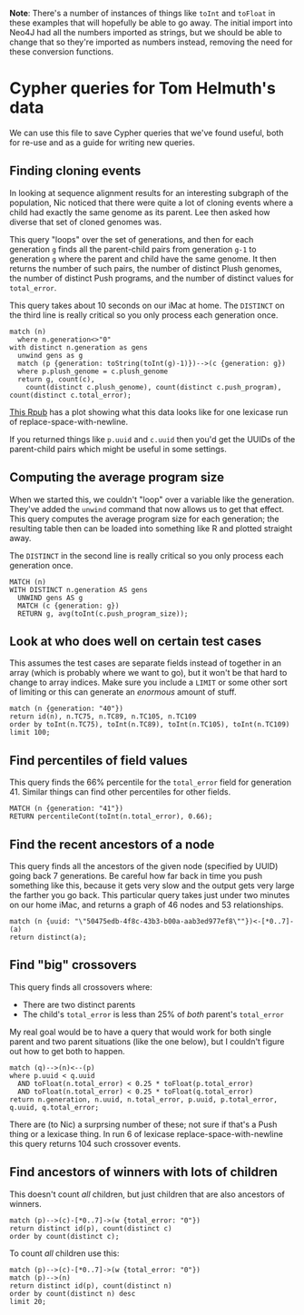 **Note**: There's a number of instances of things like `toInt` and `toFloat` in these examples that will hopefully be able to go away. The initial import into Neo4J had all the numbers imported as strings, but we should be able to change that so they're imported as numbers instead, removing the need for these conversion functions.

# Cypher queries for Tom Helmuth's data

We can use this file to save Cypher queries that we've found useful, both for re-use and as a guide for writing new queries.

## Finding cloning events

In looking at sequence alignment results for an interesting subgraph of the population, Nic noticed that there were quite a lot of cloning events where a child had exactly the same genome as its parent. Lee then asked how diverse that set of cloned genomes was.

This query "loops" over the set of generations, and then for each generation `g` finds all the parent-child pairs from generation `g-1` to generation `g` where the parent and child have the same genome. It then returns the number of such pairs, the number of distinct Plush genomes, the number of distinct Push programs, and the number of distinct values for `total_error`. 

This query takes about 10 seconds on our iMac at home. The `DISTINCT` on the third line is really critical so you only process each generation once.

```{sql}
match (n) 
  where n.generation<>"0" 
with distinct n.generation as gens 
  unwind gens as g 
  match (p {generation: toString(toInt(g)-1)})-->(c {generation: g}) 
  where p.plush_genome = c.plush_genome 
  return g, count(c), 
    count(distinct c.plush_genome), count(distinct c.push_program), count(distinct c.total_error);
```

[This Rpub](http://rpubs.com/NicMcPhee/65471) has a plot showing what this data looks like for one lexicase run of replace-space-with-newline.

If you returned things like `p.uuid` and `c.uuid` then you'd get the UUIDs of the parent-child pairs which might be useful in some settings.

## Computing the average program size

When we started this, we couldn't "loop" over a variable like the generation. They've added the `unwind` command that now allows us to get that effect. This query computes the average program size for each generation; the resulting table then can be loaded into something like R and plotted straight away.

The `DISTINCT` in the second line is really critical so you only process each generation once. 

```{sql}
MATCH (n) 
WITH DISTINCT n.generation AS gens 
  UNWIND gens AS g 
  MATCH (c {generation: g}) 
  RETURN g, avg(toInt(c.push_program_size));
```

## Look at who does well on certain test cases

This assumes the test cases are separate fields instead of together in an array (which is probably where we want to go), but it won't be that hard to change to array indices. Make sure you include a `LIMIT` or some other sort of limiting or this can generate an _enormous_ amount of stuff.

```{sql}
match (n {generation: "40"}) 
return id(n), n.TC75, n.TC89, n.TC105, n.TC109 
order by toInt(n.TC75), toInt(n.TC89), toInt(n.TC105), toInt(n.TC109) 
limit 100;
```

## Find percentiles of field values

This query finds the 66% percentile for the `total_error` field for generation 41. Similar things can find other percentiles for other fields.

```{sql}
MATCH (n {generation: "41"}) 
RETURN percentileCont(toInt(n.total_error), 0.66);
```

## Find the recent ancestors of a node

This query finds all the ancestors of the given node (specified by UUID) going back 7 generations. Be careful how far back in time you push something like this, because it gets very slow and the output gets very large the farther you go back. This particular query takes just under two minutes on our home iMac, and returns a graph of 46 nodes and 53 relationships.

```{sql}
match (n {uuid: "\"50475edb-4f8c-43b3-b00a-aab3ed977ef8\""})<-[*0..7]-(a) 
return distinct(a);
```

## Find "big" crossovers

This query finds all crossovers where:
 * There are two distinct parents
 * The child's `total_error` is less than 25% of _both_ parent's `total_error`

My real goal would be to have a query that would work for both single parent and two parent situations (like the one below), but I couldn't figure out how to get both to happen.

```{sql}
match (q)-->(n)<--(p) 
where p.uuid < q.uuid 
  AND toFloat(n.total_error) < 0.25 * toFloat(p.total_error) 
  AND toFloat(n.total_error) < 0.25 * toFloat(q.total_error) 
return n.generation, n.uuid, n.total_error, p.uuid, p.total_error, q.uuid, q.total_error;
```
There are (to Nic) a surprsing number of these; not sure if that's a Push thing or a lexicase thing. In run 6 of lexicase replace-space-with-newline this query returns 104 such crossover events.

## Find ancestors of winners with lots of children

This doesn't count _all_ children, but just children that are also ancestors of winners.

```{sql}
match (p)-->(c)-[*0..7]->(w {total_error: "0"}) 
return distinct id(p), count(distinct c) 
order by count(distinct c); 
```

To count _all_ children use this:

```{sql}
match (p)-->(c)-[*0..7]->(w {total_error: "0"}) 
match (p)-->(n) 
return distinct id(p), count(distinct n) 
order by count(distinct n) desc 
limit 20;
```
